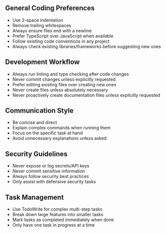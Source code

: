 ## General Coding Preferences
- Use 2-space indentation
- Remove trailing whitespaces
- Always ensure files end with a newline
- Prefer TypeScript over JavaScript when available
- Follow existing code conventions in any project
- Always check existing libraries/frameworks before suggesting new ones

## Development Workflow
- Always run linting and type checking after code changes
- Never commit changes unless explicitly requested
- Prefer editing existing files over creating new ones
- Never create files unless absolutely necessary
- Never proactively create documentation files unless explicitly requested

## Communication Style
- Be concise and direct
- Explain complex commands when running them
- Focus on the specific task at hand
- Avoid unnecessary explanations unless asked

## Security Guidelines
- Never expose or log secrets/API keys
- Never commit sensitive information
- Always follow security best practices
- Only assist with defensive security tasks

## Task Management
- Use TodoWrite for complex multi-step tasks
- Break down large features into smaller tasks
- Mark tasks as completed immediately when done
- Only have one task in progress at a time
